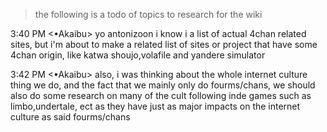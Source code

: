 >the following is a todo of topics to research for the wiki

3:40 PM <•Akaibu> yo antonizoon i know i a list of actual 4chan related sites, but i'm about to make a related list of sites or project that have some 4chan origin, like katwa shoujo,volafile and yandere simulator

3:42 PM <•Akaibu> also, i was thinking about the whole internet culture thing we do, and the fact that we mainly only do fourms/chans, we should also do some research on many of the cult following inde games such as limbo,undertale, ect as they have just as major impacts on the internet culture as said fourms/chans